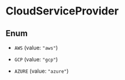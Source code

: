 

# CloudServiceProvider

## Enum


* `AWS` (value: `"aws"`)

* `GCP` (value: `"gcp"`)

* `AZURE` (value: `"azure"`)



